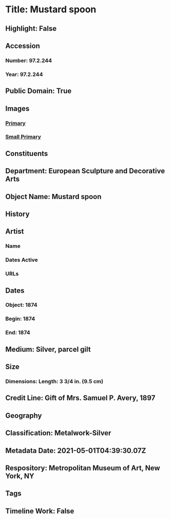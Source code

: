 # Title: Mustard spoon
## Highlight: False
## Accession
### Number: 97.2.244
### Year: 97.2.244
## Public Domain: True
## Images
### [Primary](https://images.metmuseum.org/CRDImages/es/original/17963.jpg)
### [Small Primary](https://images.metmuseum.org/CRDImages/es/web-large/17963.jpg)
## Constituents
## Department: European Sculpture and Decorative Arts
## Object Name: Mustard spoon
## History
## Artist
### Name
### Dates Active
### URLs
## Dates
### Object: 1874
### Begin: 1874
### End: 1874
## Medium: Silver, parcel gilt
## Size
### Dimensions: Length: 3 3/4 in. (9.5 cm)
## Credit Line: Gift of Mrs. Samuel P. Avery, 1897
## Geography
## Classification: Metalwork-Silver
## Metadata Date: 2021-05-01T04:39:30.07Z
## Respository: Metropolitan Museum of Art, New York, NY
## Tags
## Timeline Work: False